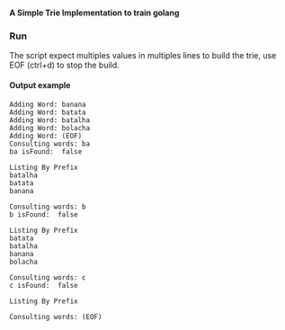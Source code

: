 
#### A Simple Trie Implementation to train golang

### Run

The script expect multiples values in multiples lines to build the trie, use EOF (ctrl+d) to stop the build.


#### Output example

````
Adding Word: banana
Adding Word: batata
Adding Word: batalha
Adding Word: bolacha
Adding Word: (EOF)
Consulting words: ba
ba isFound:  false

Listing By Prefix
batalha
batata
banana

Consulting words: b
b isFound:  false

Listing By Prefix
batata
batalha
banana
bolacha

Consulting words: c
c isFound:  false

Listing By Prefix

Consulting words: (EOF)

````